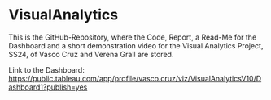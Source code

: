 # VisualAnalytics

This is the GitHub-Repository, where the Code, Report, a Read-Me for the Dashboard and a short demonstration video for the Visual Analytics Project, SS24, of Vasco Cruz and Verena Grall are stored.

Link to the Dashboard: 
https://public.tableau.com/app/profile/vasco.cruz/viz/VisualAnalyticsV10/Dashboard1?publish=yes
